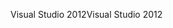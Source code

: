 <span data-ttu-id="92bdf-101">Visual Studio 2012</span><span class="sxs-lookup"><span data-stu-id="92bdf-101">Visual Studio 2012</span></span>